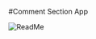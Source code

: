 #Comment Section App

![ReadMe](https://user-images.githubusercontent.com/88505235/193501517-224f5e8c-ffbb-440d-92be-41513235dee4.png)
